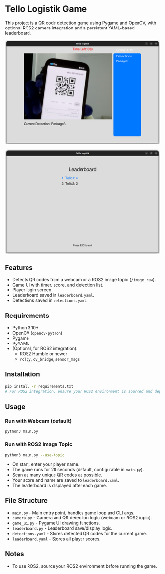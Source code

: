 # Tello Logistik Game

This project is a QR code detection game using Pygame and OpenCV, with optional ROS2 camera integration and a persistent YAML-based leaderboard.

![GameUI](screen.png)

![Leaderboard](leaderboard.png)

## Features
- Detects QR codes from a webcam or a ROS2 image topic (`/image_raw`).
- Game UI with timer, score, and detection list.
- Player login screen.
- Leaderboard saved in `leaderboard.yaml`.
- Detections saved in `detections.yaml`.

## Requirements
- Python 3.10+
- OpenCV (`opencv-python`)
- Pygame
- PyYAML
- (Optional, for ROS2 integration):
  - ROS2 Humble or newer
  - `rclpy`, `cv_bridge`, `sensor_msgs`

## Installation
```bash
pip install -r requirements.txt
# For ROS2 integration, ensure your ROS2 environment is sourced and dependencies installed
```

## Usage

### Run with Webcam (default)
```bash
python3 main.py
```

### Run with ROS2 Image Topic
```bash
python3 main.py --use-topic
```

- On start, enter your player name.
- The game runs for 20 seconds (default, configurable in `main.py`).
- Scan as many unique QR codes as possible.
- Your score and name are saved to `leaderboard.yaml`.
- The leaderboard is displayed after each game.

## File Structure
- `main.py` - Main entry point, handles game loop and CLI args.
- `camera.py` - Camera and QR detection logic (webcam or ROS2 topic).
- `game_ui.py` - Pygame UI drawing functions.
- `leaderboard.py` - Leaderboard save/display logic.
- `detections.yaml` - Stores detected QR codes for the current game.
- `leaderboard.yaml` - Stores all player scores.

## Notes
- To use ROS2, source your ROS2 environment before running the game.
